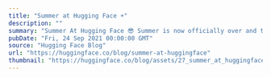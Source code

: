 ```yaml
---
title: "Summer at Hugging Face ☀️"
description: ""
summary: "Summer At Hugging Face 😎 Summer is now officially over and these last few months have been quite bus..."
pubDate: "Fri, 24 Sep 2021 00:00:00 GMT"
source: "Hugging Face Blog"
url: "https://huggingface.co/blog/summer-at-huggingface"
thumbnail: "https://huggingface.co/blog/assets/27_summer_at_huggingface/summer_intro.gif"
---
```


